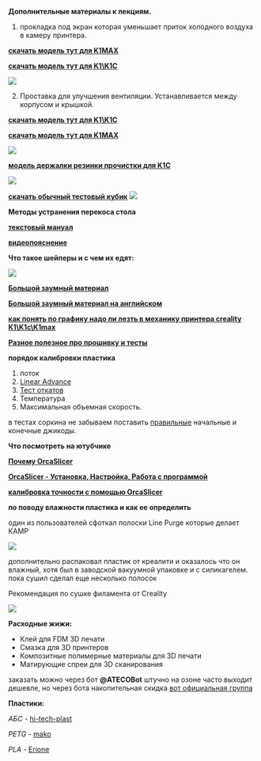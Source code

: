 
**Дополнительные материалы к лекциям.**



1. прокладка под экран которая уменьшает приток холодного воздуха в камеру принтера. 

[**скачать модель тут для K1MAX**](https://www.printables.com/model/553930-creality-k1-max-door-cover)

[**скачать модель тут для K1\K1C**](https://t.me/crealityK1rus/16778/293569)

![](prokladka.jpg)



2. Проставка для улучшения вентиляции. Устанавливается между корпусом и крышкой.

[**скачать модель тут для K1\K1C**](https://www.printables.com/model/525295-jc-creality-k1-hinged-lid-riser)

[**скачать модель тут для K1MAX**](https://t.me/crealityK1rus/16778/109114)

![](raizerKMAX.jpg)


[**модель держалки резинки прочистки для K1C**](https://t.me/crealityK1rus/16778/217607)


![](rezin.jpg)



[**скачать обычный тестовый кубик**](Cube.stl)
![](cube.jpg)


**Методы устранения перекоса стола**

[**текстовый мануал**](https://github.com/Tombraider2006/K1/blob/main/before_use.md)

[**видеопояснение**](https://t.me/crealityK1rus/16778/130457)

**Что такое шейперы и с чем их едят:**

![](shaper.jpg)

[**Большой заумный материал**](https://github.com/Tombraider2006/klipperFB6/tree/main/accel_graph)

[**Большой заумный материал на английском**](https://github.com/Frix-x/klippain-shaketune/blob/main/docs/macros/axes_shaper_calibrations.md)

[**как понять по графику надо ли лезть в механику принтера creality K1\K1c\K1max**](https://github.com/Tombraider2006/K1/tree/main/shaper)




[**Разное полезное про прошивку и тесты**](https://github.com/Tombraider2006/K1/tree/main/version_config)

**порядок калибровки пластика**
1. поток
2. [Linear Advance](https://k3d.tech/calibrations/la/calibrator/)
3. [Тест откатов](https://k3d.tech/calibrations/retractions/calibrator/)
4. Температура
5. Максимальная объемная скорость.

в тестах соркина не забываем поставить [правильные](/version_config/readme.md) начальные и конечные джикоды.

**Что посмотреть на ютубчике**

[**Почему OrcaSlicer**](https://youtu.be/0TzEFStKH90?si=3XKylqedC36pHxEK)

[**OrcaSlicer - Установка, Настройка, Работа с программой**](https://youtu.be/LeLj5oCacak?si=SBsEC19GKPhX8TuF)

[**калибровка точности с помощью OrcaSlicer**](https://youtu.be/xzC4Fdf7mDU?si=dvUSbCUAnS6y5BpE)

**по поводу влажности пластика и как ее определить**

один из пользователей  сфоткал полоски Line Purge которые делает KAMP

![](sushka1.jpg)

дополнительно распаковал пластик от креалити и оказалось что он влажный, хотя был в заводской вакуумной упаковке и с силикагелем. пока сушил сделал еще несколько полосок

Рекомендация по сушке филамента от Creality

![](sushka2.jpg)


**Расходные жижи:**
- Клей для FDM 3D печати
- Смазка для 3D принтеров
- Композитные полимерные материалы для 3D печати
- Матирующие спреи для 3D сканирования

 заказать можно через бот **@ATECOBot** штучно на озоне часто выходит дешевле, но через бота накопительная скидка [вот официальная группа](https://t.me/atecoru)

 **Пластики:**
 
 *АБС* - [hi-tech-plast](https://www.ozon.ru/category/plastik-dlya-3d-printera-15794/hi-tech-plast-87286623/)
 
 *PETG* - [mako](https://www.ozon.ru/brand/mako-100524697/)

 *PLA* - [Erione](https://www.ozon.ru/category/plastik-dlya-3d-printera-15794/eryone-100430904/) 







